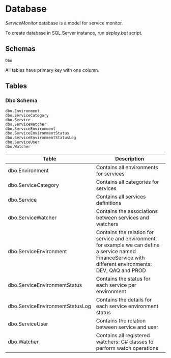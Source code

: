# Database

*ServiceMonitor* database is a model for service monitor.

To create database in SQL Server instance, run *deploy.bat* script.

## Schemas

	Dbo

All tables have primary key with one column.

## Tables

### Dbo Schema

	dbo.Environment
	dbo.ServiceCategory
	dbo.Service
	dbo.ServiceWatcher
	dbo.ServiceEnvironment
	dbo.ServiceEnvironmentStatus
	dbo.ServiceEnvironmentStatusLog
	dbo.ServiceUser
	dbo.Watcher

|Table|Description|
|-----|-----------|
|dbo.Environment|Contains all environments for services|
|dbo.ServiceCategory|Contains all categories for services|
|dbo.Service|Contains all services definitions|
|dbo.ServiceWatcher|Contains the associations between services and watchers|
|dbo.ServiceEnvironment|Contains the relation for service and environment, for example we can define a service named FinanceService with different environments: DEV, QAQ and PROD|
|dbo.ServiceEnvironmentStatus|Contains the status for each service per environment|
|dbo.ServiceEnvironmentStatusLog|Contains the details for each service environment status|
|dbo.ServiceUser|Contains the relation between service and user|
|dbo.Watcher|Contains all registered watchers: C# classes to perform watch operations|
